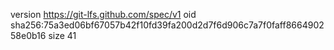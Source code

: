 version https://git-lfs.github.com/spec/v1
oid sha256:75a3ed06bf67057b42f10fd39fa200d2d7f6d906c7a7f0faff866490258e0b16
size 41

